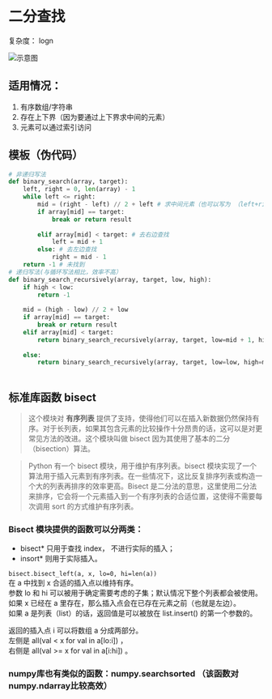 # 二分查找
复杂度： logn

![示意图](https://www.runoob.com/wp-content/uploads/2019/05/Binary_search_into_array.png)

## 适用情况：
1. 有序数组/字符串
2. 存在上下界（因为要通过上下界求中间的元素）
3. 元素可以通过索引访问

## 模板（伪代码）

```python
# 非递归写法
def binary_search(array, target):
    left, right = 0, len(array) - 1
    while left <= right:
        mid = (right - left) // 2 + left # 求中间元素（也可以写为 （left+rigjht)//2
        if array[mid] == target:
            break or return result
            
        elif array[mid] < target: # 去右边查找
            left = mid + 1
        else: # 去左边查找
            right = mid - 1
    return -1 # 未找到   
# 递归写法(与循环写法相比，效率不高）
def binary_search_recursively(array, target, low, high):
    if high < low:
        return -1
    
    mid = (high - low) // 2 + low
    if array[mid] == target:
        break or return result
    elif array[mid] < target:
        return binary_search_recursively(array, target, low=mid + 1, high= high)
        
    else:
        return binary_search_recursively(array, target, low=low, high=mid-1)
        
```

## 标准库函数 bisect

> 这个模块对 **有序列表** 提供了支持，使得他们可以在插入新数据仍然保持有序。对于长列表，如果其包含元素的比较操作十分昂贵的话，这可以是对更常见方法的改进。这个模块叫做 bisect 因为其使用了基本的二分（bisection）算法。 

> Python 有一个 bisect 模块，用于维护有序列表。bisect 模块实现了一个算法用于插入元素到有序列表。在一些情况下，这比反复排序列表或构造一个大的列表再排序的效率更高。Bisect 是二分法的意思，这里使用二分法来排序，它会将一个元素插入到一个有序列表的合适位置，这使得不需要每次调用 sort 的方式维护有序列表。

### Bisect 模块提供的函数可以分两类： 
- bisect* 只用于查找 index， 不进行实际的插入；
- insort* 则用于实际插入。

`bisect.bisect_left(a, x, lo=0, hi=len(a))`  
在 a 中找到 x 合适的插入点以维持有序。  
参数 lo 和 hi 可以被用于确定需要考虑的子集；默认情况下整个列表都会被使用。  
如果 x 已经在 a 里存在，那么插入点会在已存在元素之前（也就是左边）。  
如果 a 是列表（list）的话，返回值是可以被放在 list.insert() 的第一个参数的。  

返回的插入点 i 可以将数组 a 分成两部分。  
左侧是 all(val < x for val in a[lo:i]) ，  
右侧是 all(val >= x for val in a[i:hi]) 。



### numpy库也有类似的函数：numpy.searchsorted （该函数对numpy.ndarray比较高效）